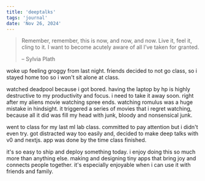 ```yaml
---
title: 'deeptalks'
tags: 'journal'
date: 'Nov 26, 2024'
---
```


> Remember, remember, this is now, and now, and now. Live it, feel it, cling to it. I want to become acutely aware of all I’ve taken for granted.
>
> – Sylvia Plath

woke up feeling groggy from last night. friends decided to not go class, so i stayed home too so i won't sit alone at class.

watched deadpool because i got bored. having the laptop by hp is highly destructive to my productivity and focus. i need to take it away soon. right after my aliens movie watching spree ends. watching romulus was a huge mistake in hindsight. it triggered a series of movies that i regret watching, because all it did was fill my head with junk, bloody and nonsensical junk.

went to class for my last ml lab class. committed to pay attention but i didn't even try. got distracted way too easily and, decided to make deep talks with v0 and nextjs. app was done by the time class finished.

it's so easy to ship and deploy something today. i enjoy doing this so much more than anything else. making and designing tiny apps that bring joy and connects people together. it's especially enjoyable when i can use it with friends and family.
